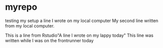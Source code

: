 # myrepo
testing my setup
a line I wrote on my local computer
My second line written from my local computer.

This is a line from Rstudio"A line I wrote on my lappy today" 
 This line was written while I was on the frontrunner today 

